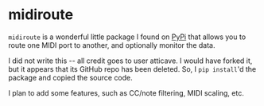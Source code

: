 # midiroute

`midiroute` is a wonderful little package I found on [PyPi](https://pypi.org/project/midiroute/) that allows you to route one MIDI port to another, and optionally monitor the data.

I did not write this -- all credit goes to user atticave. I would have forked it, but it appears that its GitHub repo has been deleted. So, I `pip install`'d the package and copied the source code.

I plan to add some features, such as CC/note filtering, MIDI scaling, etc.
